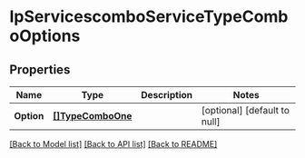 # IpServicescomboServiceTypeComboOptions

## Properties
Name | Type | Description | Notes
------------ | ------------- | ------------- | -------------
**Option** | [**[]TypeComboOne**](TypeComboOne.md) |  | [optional] [default to null]

[[Back to Model list]](../README.md#documentation-for-models) [[Back to API list]](../README.md#documentation-for-api-endpoints) [[Back to README]](../README.md)

